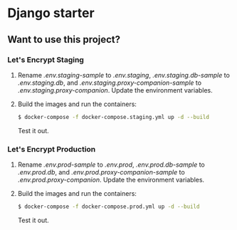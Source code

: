 # Django starter

## Want to use this project?

### Let's Encrypt Staging

1. Rename *.env.staging-sample* to *.env.staging*, *.env.staging.db-sample* to *.env.staging.db*, and *.env.staging.proxy-companion-sample* to *.env.staging.proxy-companion*. Update the environment variables.
1. Build the images and run the containers:

    ```sh
    $ docker-compose -f docker-compose.staging.yml up -d --build
    ```

    Test it out.

### Let's Encrypt Production

1. Rename *.env.prod-sample* to *.env.prod*, *.env.prod.db-sample* to *.env.prod.db*, and *.env.prod.proxy-companion-sample* to *.env.prod.proxy-companion*. Update the environment variables.
1. Build the images and run the containers:

    ```sh
    $ docker-compose -f docker-compose.prod.yml up -d --build
    ```

    Test it out.
